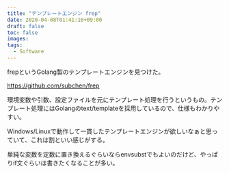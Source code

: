 ```yaml
---
title: "テンプレートエンジン frep"
date: 2020-04-08T01:41:16+09:00
draft: false
toc: false
images:
tags: 
  - Software
---
```


frepというGolang製のテンプレートエンジンを見つけた。

https://github.com/subchen/frep

環境変数や引数、設定ファイルを元にテンプレート処理を行うというもの。テンプレート処理にはGolangのtext/templateを採用しているので、仕様もわかりやすい。

Windows/Linuxで動作して一貫したテンプレートエンジンが欲しいなぁと思っていて、これは割といい感じがする。

単純な変数を定数に置き換えるぐらいならenvsubstでもよいのだけど、やっぱりif文ぐらいは書きたくなることが多い。
